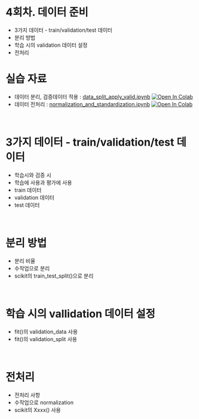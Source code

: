 # 4회차. 데이터 준비
- 3가지 데이터 - train/validation/test 데이터
- 분리 방법
- 학습 시의 validation 데이터 설정
- 전처리

# 실습 자료
- 데이터 분리, 검증데이터 적용 : [data_split_apply_valid.ipynb](data_split_apply_valid.ipynb)  [![Open In Colab](https://colab.research.google.com/assets/colab-badge.svg)](https://colab.research.google.com/github/dhrim/keras_howto_2021/blob/master/class4/data_split_apply_valid.ipynb)
- 데이터 전처리 : [normalization_and_standardization.ipynb](normalization_and_standardization.ipynb)  [![Open In Colab](https://colab.research.google.com/assets/colab-badge.svg)](https://colab.research.google.com/github/dhrim/keras_howto_2021/blob/master/class4/normalization_and_standardization.ipynb)

<br>

# 3가지 데이터 - train/validation/test 데이터
- 학습시와 검증 시
- 학습에 사용과 평가에 사용
- train 데이터
- validation 데이터
- test 데이터

<br>

# 분리 방법
- 분리 비율
- 수작업으로 분리
- scikit의 train_test_split()으로 분리

<br>

# 학습 시의 vallidation 데이터 설정
- fit()의 validation_data 사용
- fit()의 validation_split 사용

<br>

# 전처리
- 전처리 사항
- 수작업으로 normalization
- scikit의 Xxxx() 사용

